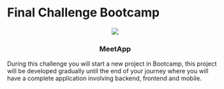 # Final Challenge Bootcamp

<p align="center">
 <img src="https://i.imgsafe.org/46/46be7e907d.png"/>

  <h3 align="center">MeetApp</h3>
</p>

During this challenge you will start a new project in Bootcamp, this project will be developed gradually until the end of your journey where you will have a complete application involving backend, frontend and mobile.
